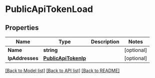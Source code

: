# PublicApiTokenLoad

## Properties

Name | Type | Description | Notes
------------ | ------------- | ------------- | -------------
**Name** | **string** |  | [optional] 
**IpAddresses** | [**PublicApiTokenIp**](PublicApiTokenIp.md) |  | [optional] 

[[Back to Model list]](../README.md#documentation-for-models) [[Back to API list]](../README.md#documentation-for-api-endpoints) [[Back to README]](../README.md)


